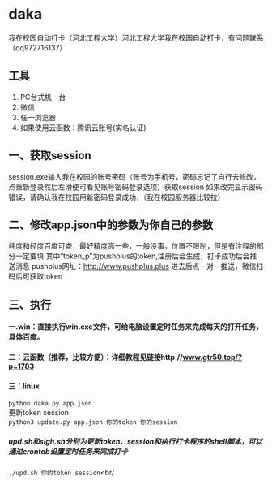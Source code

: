 # daka
我在校园自动打卡（河北工程大学）河北工程大学我在校园自动打卡，有问题联系（qq972716137）

## 工具
1. PC台式机一台
2. 微信
3. 任一浏览器
4. 如果使用云函数：腾讯云账号(实名认证)
## 一、获取session
session.exe输入我在校园的账号密码（账号为手机号，密码忘记了自行去修改，点重新登录然后左滑便可看见账号密码登录选项）获取session
如果改完显示密码错误，请确认我在校园用新密码登录成功，（我在校园服务器比较拉）
## 二、修改app.json中的参数为你自己的参数
纬度和经度百度可查，最好精度高一些，一般没事，位置不限制，但是有注释的部分一定要填
其中“token_p”为pushplus的token,注册后会生成，打卡成功后会推送消息
pushplus网址：http://www.pushplus.plus 进去后点一对一推送，微信扫码后可获取token
## 三、执行
#### 一.win：直接执行win.exe文件，可给电脑设置定时任务来完成每天的打开任务，具体百度。

#### 二：云函数（推荐，比较方便）：详细教程见链接http://www.gtr50.top/?p=1783
#### 三：linux
`python daka.py app.json`<br/>
更新token session<br/>
`python3 update.py app.json 你的token 你的session`<br/>

##### upd.sh和sigh.sh分别为更新token、session和执行打卡程序的shell脚本，可以通过crontab设置定时任务来完成打卡<br/>
`./upd.sh 你的token session`<br/

